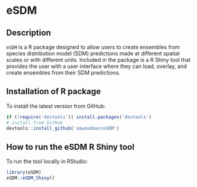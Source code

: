 # eSDM

## Description

`eSDM` is a R package designed to allow users to create ensembles from species distribution model (SDM) predictions made at different spatial scales or with different units. Included in the package is a R Shiny tool that provides the user with a user interface where they can load, overlay, and create ensembles from their SDM predictions.

## Installation of R package

To install the latest version from GitHub:

```r
if (!require('devtools')) install.packages('devtools')
# install from GitHub
devtools::install_github('smwoodman/eSDM')
```

## How to run the eSDM R Shiny tool
To run the tool locally in RStudio:
```r
library(eSDM)
eSDM::eSDM_Shiny()
```
